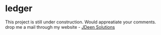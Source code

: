 ledger
======

This project is still under construction. Would appreatiate your comments. drop me a mail through my website - [JDeen Solutions](http://www.jdeen.com)
